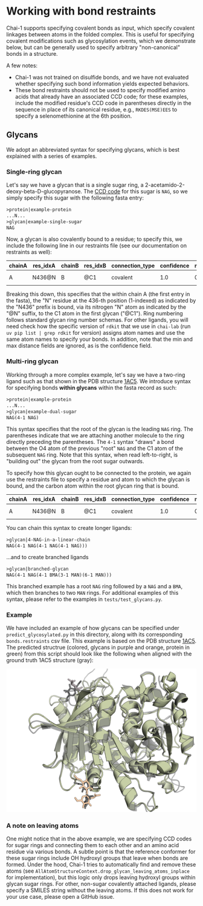 # Working with bond restraints

Chai-1 supports specifying covalent bonds as input, which specify covalent linkages between atoms in the folded complex. This is useful for specifying covalent modifications such as glycosylation events, which we demonstrate below, but can be generally used to specify arbitrary "non-canonical" bonds in a structure. 

A few notes:
- Chai-1 was not trained on disulfide bonds, and we have not evaluated whether specifying such bond information yields expected behaviors. 
- These bond restraints should not be used to specify modified amino acids that already have an associated CCD code; for these examples, include the modified residue's CCD code in parentheses directly in the sequence in place of its canonical residue, e.g., `RKDES(MSE)EES` to specify a selenomethionine at the 6th position.

## Glycans

We adopt an abbreviated syntax for specifying glycans, which is best explained with a series of examples.

### Single-ring glycan

Let's say we have a glycan that is a single sugar ring, a 2-acetamido-2-deoxy-beta-D-glucopyranose. The [CCD code](https://www.rcsb.org/ligand/NAG) for this sugar is `NAG`, so we simply specify this sugar with the following fasta entry:
```
>protein|example-protein
...N...
>glycan|example-single-sugar
NAG
```

Now, a glycan is also covalently bound to a residue; to specify this, we include the following line in our restraints file (see our documentation on restraints as well):

chainA|res_idxA|chainB|res_idxB|connection_type|confidence|min_distance_angstrom|max_distance_angstrom|comment|restraint_id
|---|---|---|---|---|---|---|---|---|---|
A|N436@N|B|@C1|covalent|1.0|0.0|0.0|protein-glycan|bond1

Breaking this down, this specifies that the within chain A (the first entry in the fasta), the "N" residue at the 436-th position (1-indexed) as indicated by the "N436" prefix is bound, via its nitrogen "N" atom as indicated by the "@N" suffix, to the C1 atom in the first glycan ("@C1"). Ring numbering follows standard glycan ring number schemas. For other ligands, you will need check how the specific version of `rdkit` that we use in `chai-lab` (run `uv pip list | grep rdkit` for version) assigns atom names and use the same atom names to specify your bonds. In addition, note that the min and max distance fields are ignored, as is the confidence field. 


### Multi-ring glycan

Working through a more complex example, let's say we have a two-ring ligand such as that shown in the PDB structure [1AC5](https://www.rcsb.org/structure/1ac5). We introduce syntax for specifying bonds **within glycans** within the fasta record as such:

```
>protein|example-protein
...N...
>glycan|example-dual-sugar
NAG(4-1 NAG)
```

This syntax specifies that the root of the glycan is the leading `NAG` ring. The parentheses indicate that we are attaching another molecule to the ring directly preceding the parentheses. The `4-1` syntax "draws" a bond between the O4 atom of the previous "root" `NAG` and the C1 atom of the subsequent `NAG` ring. Note that this syntax, when read left-to-right, is "building out" the glycan from the root sugar outwards.

To specify how this glycan ought to be connected to the protein, we again use the restraints file to specify a residue and atom to which the glycan is bound, and the carbon atom within the root glycan ring that is bound.

chainA|res_idxA|chainB|res_idxB|connection_type|confidence|min_distance_angstrom|max_distance_angstrom|comment|restraint_id
|---|---|---|---|---|---|---|---|---|---|
A|N436@N|B|@C1|covalent|1.0|0.0|0.0|protein-glycan|bond1

You can chain this syntax to create longer ligands:
```
>glycan|4-NAG-in-a-linear-chain
NAG(4-1 NAG(4-1 NAG(4-1 NAG)))
```

...and to create branched ligands
```
>glycan|branched-glycan
NAG(4-1 NAG(4-1 BMA(3-1 MAN)(6-1 MAN)))
```
This branched example has a root `NAG` ring followed by a `NAG` and a `BMA`, which then branches to two `MAN` rings. For additional examples of this syntax, please refer to the examples in `tests/test_glycans.py`.

### Example

We have included an example of how glycans can be specified under `predict_glycosylated.py` in this directory, along with its corresponding `bonds.restraints` csv file. This example is based on the PDB structure [1AC5](https://www.rcsb.org/structure/1ac5). The predicted structrue (colored, glycans in purple and orange, protein in green) from this script should look like the following when aligned with the ground truth 1AC5 structure (gray):

![glycan example prediction](./output.png)

### A note on leaving atoms

One might notice that in the above example, we are specifying CCD codes for sugar rings and connecting them to each other and an amino acid residue via various bonds. A subtle point is that the reference conformer for these sugar rings include OH hydroxyl groups that leave when bonds are formed. Under the hood, Chai-1 tries to automatically find and remove these atoms (see `AllAtomStructureContext.drop_glycan_leaving_atoms_inplace` for implementation), but this logic only drops leaving hydroxyl groups within glycan sugar rings. For other, non-sugar covalently attached ligands, please specify a SMILES string without the leaving atoms. If this does not work for your use case, please open a GitHub issue.
